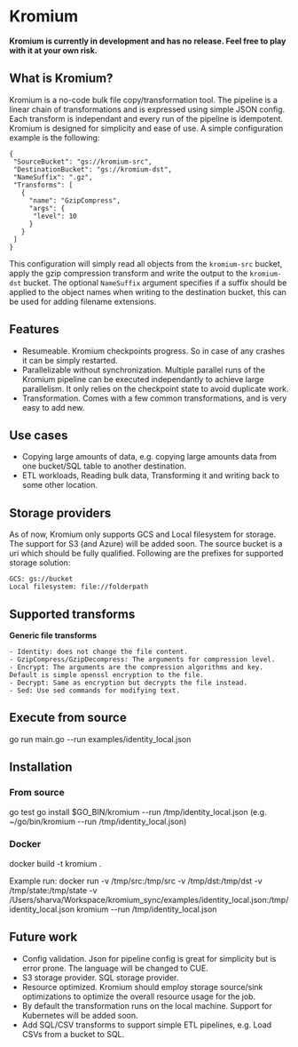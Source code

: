 # Kromium
**Kromium is currently in development and has no release. Feel free to play with it at your own risk.**

## What is Kromium?

Kromium is a no-code bulk file copy/transformation tool. The pipeline is a linear chain of transformations and is expressed using simple JSON config. Each transform is independant and every run of the pipeline is idempotent. Kromium is designed for simplicity and ease of use. A simple configuration example is the following:

```
{
 "SourceBucket": "gs://kromium-src",
 "DestinationBucket": "gs://kromium-dst",
 "NameSuffix": ".gz",
 "Transforms": [
   {
     "name": "GzipCompress",
     "args": {
      "level": 10
     }
   }
 ]
}
```

This configuration will simply read all objects from the `kromium-src` bucket, apply the gzip compression transform and write the output to the `kromium-dst` bucket. The optional `NameSuffix` argument specifies if a suffix should be applied to the object names when writing to the destination bucket, this can be used for adding filename extensions.

## Features
- Resumeable. Kromium checkpoints progress. So in case of any crashes it can be simply restarted.
- Parallelizable without synchronization. Multiple parallel runs of the Kromium pipeline can be executed independantly to achieve large parallelism. It only relies on the checkpoint state to avoid duplicate work.
- Transformation. Comes with a few common transformations, and is very easy to add new.

## Use cases
- Copying large amounts of data, e.g. copying large amounts data from one bucket/SQL table to another destination.
- ETL workloads, Reading bulk data, Transforming it and writing back to some other location.

## Storage providers
As of now, Kromium only supports GCS and Local filesystem for storage. The support for S3 (and Azure) will be added soon. The source bucket is a uri which should be fully qualified. Following are the prefixes for supported storage solution:
```
GCS: gs://bucket
Local filesystem: file://folderpath
```

## Supported transforms
**Generic file transforms**
```
- Identity: does not change the file content.
- GzipCompress/GzipDecompress: The arguments for compression level.
- Encrypt: The arguments are the compression algorithms and key. Default is simple openssl encryption to the file.
- Decrypt: Same as encryption but decrypts the file instead.
- Sed: Use sed commands for modifying text.
```

## Execute from source
go run main.go --run examples/identity_local.json 

## Installation
### From source
go test
go install
$GO_BIN/kromium --run /tmp/identity_local.json (e.g. ~/go/bin/kromium --run /tmp/identity_local.json)

### Docker
docker build -t kromium .

Example run:
docker run -v /tmp/src:/tmp/src -v /tmp/dst:/tmp/dst -v /tmp/state:/tmp/state -v /Users/sharva/Workspace/kromium_sync/examples/identity_local.json:/tmp/identity_local.json kromium --run /tmp/identity_local.json

## Future work
- Config validation. Json for pipeline config is great for simplicity but is error prone. The language will be changed to CUE.
- S3 storage provider. SQL storage provider.
- Resource optimized. Kromium should employ storage source/sink optimizations to optimize the overall resource usage for the job.
- By default the transformation runs on the local machine. Support for Kubernetes will be added soon.
- Add SQL/CSV transforms to support simple ETL pipelines, e.g. Load CSVs from a bucket to SQL.
